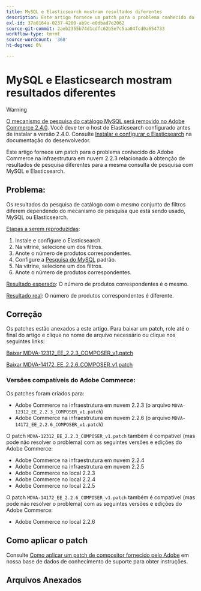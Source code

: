 ```yaml
---
title: MySQL e Elasticsearch mostram resultados diferentes
description: Este artigo fornece um patch para o problema conhecido do Adobe Commerce na infraestrutura em nuvem 2.2.3 relacionado à obtenção de resultados de pesquisa diferentes para a mesma consulta de pesquisa com MySQL e Elasticsearch.
exl-id: 37a0164a-0237-4200-ab9c-e0dbad7e2062
source-git-commit: 2aeb2355b74d1cdfc62b5e7c5aa04fcd0a654733
workflow-type: tm+mt
source-wordcount: '368'
ht-degree: 0%

---
```


# MySQL e Elasticsearch mostram resultados diferentes

>[!WARNING]
>
> [O mecanismo de pesquisa do catálogo MySQL será removido no Adobe Commerce 2.4.0](/help/announcements/adobe-commerce-announcements/mysql-catalog-search-engine-will-be-removed-in-magento-2-4-0.md). Você deve ter o host de Elasticsearch configurado antes de instalar a versão 2.4.0. Consulte [Instalar e configurar o Elasticsearch](https://experienceleague.adobe.com/en/docs/commerce-operations/configuration-guide/search/overview-search) na documentação do desenvolvedor.

Este artigo fornece um patch para o problema conhecido do Adobe Commerce na infraestrutura em nuvem 2.2.3 relacionado à obtenção de resultados de pesquisa diferentes para a mesma consulta de pesquisa com MySQL e Elasticsearch.

## Problema:

Os resultados da pesquisa de catálogo com o mesmo conjunto de filtros diferem dependendo do mecanismo de pesquisa que está sendo usado, MySQL ou Elasticsearch.

<u>Etapas a serem reproduzidas</u>:

1. Instale e configure o Elasticsearch.
1. Na vitrine, selecione um dos filtros.
1. Anote o número de produtos correspondentes.
1. Configure a [Pesquisa do MySQL](/help/announcements/adobe-commerce-announcements/mysql-catalog-search-engine-will-be-removed-in-magento-2-4-0.md) padrão.
1. Na vitrine, selecione um dos filtros.
1. Anote o número de produtos correspondentes.

<u>Resultado esperado</u>:
O número de produtos correspondentes é o mesmo.

<u>Resultado real</u>:
O número de produtos correspondentes é diferente.

## Correção

Os patches estão anexados a este artigo. Para baixar um patch, role até o final do artigo e clique no nome de arquivo necessário ou clique nos seguintes links:

[Baixar MDVA-12312\_EE\_2.2.3\_COMPOSER\_v1.patch](assets/MDVA-12312_EE_2.2.3_COMPOSER_v1.patch.zip)

[Baixar MDVA-14172\_EE\_2.2.6\_COMPOSER\_v1.patch](assets/MDVA-14172_EE_2.2.6_COMPOSER_v1.patch.zip)

### Versões compatíveis do Adobe Commerce:

Os patches foram criados para:

* Adobe Commerce na infraestrutura em nuvem 2.2.3 (o arquivo `MDVA-12312_EE_2.2.3_COMPOSER_v1.patch`)
* Adobe Commerce na infraestrutura em nuvem 2.2.6 (o arquivo `MDVA-14172_EE_2.2.6_COMPOSER_v1.patch`)

O patch `MDVA-12312_EE_2.2.3_COMPOSER_v1.patch` também é compatível (mas pode não resolver o problema) com as seguintes versões e edições do Adobe Commerce:

* Adobe Commerce na infraestrutura em nuvem 2.2.4
* Adobe Commerce na infraestrutura em nuvem 2.2.5
* Adobe Commerce no local 2.2.3
* Adobe Commerce no local 2.2.4
* Adobe Commerce no local 2.2.5

O patch `MDVA-14172_EE_2.2.6_COMPOSER_v1.patch` também é compatível (mas pode não resolver o problema) com as seguintes versões e edições do Adobe Commerce:

* Adobe Commerce no local 2.2.6

## Como aplicar o patch

Consulte [Como aplicar um patch de compositor fornecido pelo Adobe](/help/how-to/general/how-to-apply-a-composer-patch-provided-by-magento.md) em nossa base de dados de conhecimento de suporte para obter instruções.

## Arquivos Anexados
